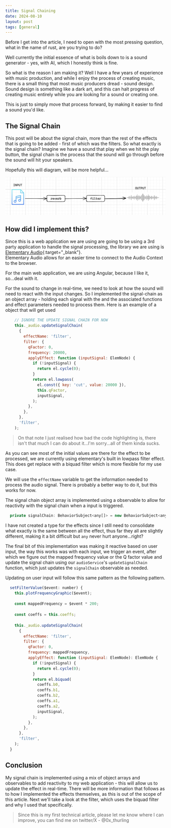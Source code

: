 ```yaml
---
title: Signal Chaining
date: 2024-08-10
layout: post
tags: [general]
---
```


Before I get into the article, I need to open with the most pressing question, what in the name of rust, are you trying to do?

Well currently the initial essence of what is boils down to is a sound generator - yes, with AI, which I honestly think is fine.

So what is the reason I am making it? Well I have a few years of experience with music production, and while I enjoy the process of creating music,
there is a small thing that most music producers dread - sound design. Sound design is something like a dark art, and this can halt progress of creating music entirely while you are
looking for a sound or creating one.

This is just to simply move that process forward, by making it easier to find a sound you'd like.

## The Signal Chain

This post will be about the signal chain, more than the rest of the effects that is going to be added - first of which was the filters.
So what exactly is the signal chain? Imagine we have a sound that play when we hit the play button, the signal chain is the process that
the sound will go through before the sound will hit your speakers.

Hopefully this will diagram, will be more helpful...

![Signal Chain for the input](../assets/signal-chain.png "signal chain")

## How did I implement this?

Since this is a web application we are using are going to be using a 3rd party application to handle the signal processing, the library we are using is [Elementary Audio](https://www.elementary.audio/){:target="_blank"}.  
Elementary Audio allows for an easier time to connect to the Audio Context to the browser.

For the main web application, we are using Angular, because I like it, so...deal with it.

For the sound to change in real-time, we need to look at how the sound will need to react with the input changes.
So I implemented the signal-chain as an object array - holding each signal with the and the associated functions and effect parameters needed to process them.
Here is an example of a object that will get used

```js
    // IGNORE THE UPDATE SIGNAL CHAIN FOR NOW
    this._audio.updateSignalChain(
      {
        effectName: 'filter',
        filter: {
          qFactor: 0,
          frequency: 20000,
          applyEffect: function (inputSignal: ElemNode) {
            if (!inputSignal) {
              return el.cycle(0);
            }
            return el.lowpass(
              el.const({ key: 'cut', value: 20000 }),
              this.qFactor,
              inputSignal,
            );
          },
        },
      },
      'filter',
    );
```

> On that note I just realised how bad the code highlighting is, there isn't that much I can do about it...I'm sorry...all of them kinda sucks.

As you can see most of the initial values are there for the effect to be processed, we are currently using elementary's built in lowpass filter effect.
This does get replace with a biquad filter which is more flexible for my use case.

We will use the `effectName` variable to get the information needed to process the audio signal. There is probably a better way to do it, but this works for now.

The signal chain object array is implemented using a observable to allow for reactivity with the signal chain when a input is triggered.

```js
  private signalChain: BehaviorSubject<any[]> = new BehaviorSubject<any[]>([]);
```

I have not created a type for the effects since I still need to consolidate what exactly is the same between all the effect, thus far they all are slightly different, making it a bit difficult
but `any` never hurt anyone...right?

The final bit of this implementation was making it reactive based on user input, the way this works was with each input, we trigger an event,
after which we figure out the mapped frequency value or the Q factor value and update the signal chain using our `audioService`'s `updateSignalChain` function, which just updates the
`signalChain` observable as needed.

Updating on user input will follow this same pattern as the following pattern.

```js
  setFilterValue($event: number) {
    this.plotFrequencyGraphic($event);

    const mappedFrequency = $event * 200;

    const coeffs = this.coeffs;

    this._audio.updateSignalChain(
      {
        effectName: 'filter',
        filter: {
          qFactor: 0,
          frequency: mappedFrequency,
          applyEffect: function (inputSignal: ElemNode): ElemNode {
            if (!inputSignal) {
              return el.cycle(0);
            }
            return el.biquad(
              coeffs.b0,
              coeffs.b1,
              coeffs.b2,
              coeffs.a1,
              coeffs.a2,
              inputSignal,
            );
          },
        },
      },
      'filter',
    );
  }
```

## Conclusion

My signal chain is implemented using a mix of object arrays and observables to add reactivity to my web application - this will allow us to update the effect in real-time.
There will be more information that follows as to how I implemented the effects themselves, as this is out of the scope of this article. Next we'll take a look at the filter,
which uses the biquad filter and why I used that specifically.

> Since this is my first technical article, please let me know where I can improve, you can find me on twitter/X - @0x_thurling
